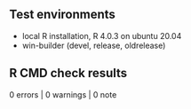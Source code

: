 ## Test environments
* local R installation, R 4.0.3 on ubuntu 20.04 
* win-builder (devel, release, oldrelease)

## R CMD check results

0 errors | 0 warnings | 0 note

